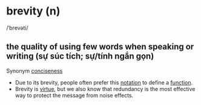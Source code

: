 # brevity (n)

/ˈbrevəti/

## the quality of using few words when speaking or writing (sự súc tích; sự/tính ngắn gọn)

Synonym [conciseness](../c/conciseness-n.md#the-quality-of-only-using-a-few-words-to-present-necessary-and-important-information-sựtính-ngắn-gọn-sự-súc-tích)

- Due to its brevity, people often prefer this [notation](../n/notation-n.md#a-system-of-signs-or-symbols-used-to-represent-information-especially-in-mathematics-science-or-music-ký-hiệu) to define a [function](../f/function-n.md#a-relation-from-a-set-into-another-set-hàm-hàm-số).
- Brevity is [virtue](../v/virtue-n.md#an-attractive-or-useful-quality-ưu-điểm), but we also know that redundancy is the most effective way to protect the message from noise effects.
